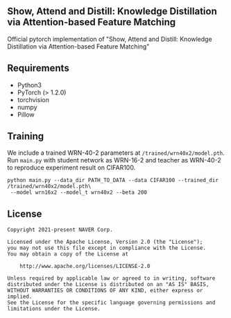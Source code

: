 ## Show, Attend and Distill: Knowledge Distillation via Attention-based Feature Matching
Official pytorch implementation of "Show, Attend and Distill: Knowledge Distillation via Attention-based Feature Matching"

## Requirements
- Python3
- PyTorch (> 1.2.0)
- torchvision
- numpy
- Pillow

## Training
We include a trained WRN-40-2 parameters at ```/trained/wrn40x2/model.pth```. \
Run ```main.py``` with student network as WRN-16-2 and teacher as WRN-40-2 to reproduce experiment result on CIFAR100.
```
python main.py --data_dir PATH_TO_DATA --data CIFAR100 --trained_dir /trained/wrn40x2/model.pth\
 --model wrn16x2 --model_t wrn40x2 --beta 200
```

## License

```
Copyright 2021-present NAVER Corp.

Licensed under the Apache License, Version 2.0 (the "License");
you may not use this file except in compliance with the License.
You may obtain a copy of the License at

    http://www.apache.org/licenses/LICENSE-2.0

Unless required by applicable law or agreed to in writing, software
distributed under the License is distributed on an "AS IS" BASIS,
WITHOUT WARRANTIES OR CONDITIONS OF ANY KIND, either express or implied.
See the License for the specific language governing permissions and
limitations under the License.
```

